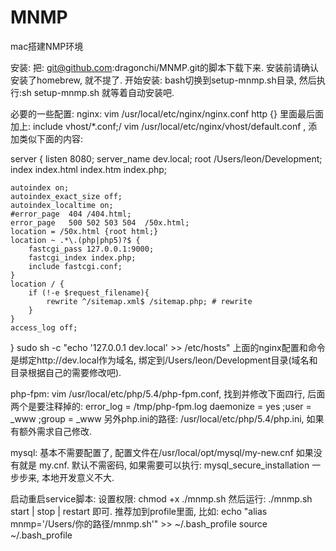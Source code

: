 MNMP
====

mac搭建NMP环境

安装:
把: git@github.com:dragonchi/MNMP.git的脚本下载下来.
安装前请确认安装了homebrew, 就不提了. 开始安装:
bash切换到setup-mnmp.sh目录, 然后执行:sh setup-mnmp.sh 就等着自动安装吧.



必要的一些配置:
nginx:
vim /usr/local/etc/nginx/nginx.conf
http {} 里面最后面加上: include vhost/*.conf;/
vim /usr/local/etc/nginx/vhost/default.conf , 添加类似下面的内容:

server { 
    listen       8080; 
    server_name  dev.local; 
    root   /Users/leon/Development; 
    index  index.html index.htm index.php; 
 
    autoindex on; 
    autoindex_exact_size off; 
    autoindex_localtime on; 
    #error_page  404 /404.html; 
    error_page   500 502 503 504  /50x.html; 
    location = /50x.html {root html;} 
    location ~ .*\.(php|php5)?$ { 
        fastcgi_pass 127.0.0.1:9000; 
        fastcgi_index index.php; 
        include fastcgi.conf; 
    } 
    location / { 
        if (!-e $request_filename){ 
            rewrite ^/sitemap.xml$ /sitemap.php; # rewrite 
        } 
    } 
    access_log off; 
} 
sudo sh -c "echo '127.0.0.1 dev.local' >> /etc/hosts"
上面的nginx配置和命令是绑定http://dev.local作为域名, 绑定到/Users/leon/Development目录(域名和目录根据自己的需要修改吧).


php-fpm:
vim /usr/local/etc/php/5.4/php-fpm.conf, 找到并修改下面四行, 后面两个是要注释掉的:
error_log = /tmp/php-fpm.log
daemonize = yes
;user = _www
;group = _www
另外php.ini的路径: /usr/local/etc/php/5.4/php.ini, 如果有额外需求自己修改.

mysql:
基本不需要配置了, 配置文件在/usr/local/opt/mysql/my-new.cnf 如果没有就是 my.cnf.
默认不需密码, 如果需要可以执行: mysql_secure_installation 一步步来, 本地开发意义不大.

启动重启service脚本:
设置权限: chmod +x ./mnmp.sh
然后运行: ./mnmp.sh start | stop | restart 即可.
推荐加到profile里面, 比如: echo "alias mnmp='/Users/你的路径/mnmp.sh'" >> ~/.bash_profile
source ~/.bash_profile



